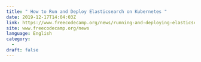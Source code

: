 ```yaml
---
title: " How to Run and Deploy Elasticsearch on Kubernetes "
date: 2019-12-17T14:04:03Z
link: https://www.freecodecamp.org/news/running-and-deploying-elasticsearch-on-kubernetes/?utm_medium=RSS&utm_source=news.12bit.vn
site: www.freecodecamp.org/news
language: English
category:
  -   
draft: false
---
```

